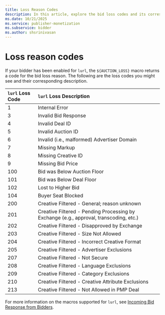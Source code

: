 ```yaml
---
title: Loss Reason Codes
description: In this article, explore the bid loss codes and its corresponding description enabled for `lurl`.
ms.date: 10/21/2025
ms.service: publisher-monetization
ms.subservice: bidder
ms.author: shsrinivasan
---
```


# Loss reason codes

If your bidder has been enabled for `lurl`, the `${AUCTION_LOSS}` macro returns a code for the bid loss reason. The following are the loss codes you might see and their corresponding description.

| `lurl` Loss Code | `lurl` Loss Description |
|:---|:---|
| 1 | Internal Error |
| 3 | Invalid Bid Response |
| 4 | Invalid Deal ID |
| 5 | Invalid Auction ID |
| 6 | Invalid (i.e., malformed) Advertiser Domain |
| 7 | Missing Markup |
| 8 | Missing Creative ID |
| 9 | Missing Bid Price |
| 100 | Bid was Below Auction Floor |
| 101 | Bid was Below Deal Floor |
| 102 | Lost to Higher Bid |
| 104 | Buyer Seat Blocked |
| 200 | Creative Filtered - General; reason unknown |
| 201 | Creative Filtered - Pending Processing by Exchange (e.g., approval, transcoding, etc.) |
| 202 | Creative Filtered - Disapproved by Exchange |
| 203 | Creative Filtered - Size Not Allowed |
| 204 | Creative Filtered - Incorrect Creative Format |
| 205 | Creative Filtered - Advertiser Exclusions |
| 207 | Creative Filtered - Not Secure |
| 208 | Creative Filtered - Language Exclusions |
| 209 | Creative Filtered - Category Exclusions |
| 210 | Creative Filtered - Creative Attribute Exclusions |
| 213 | Creative Filtered - Not Allowed in PMP Deal |

For more information on the macros supported for `lurl`, see [Incoming Bid Response from Bidders](incoming-bid-response-from-bidders.md).
